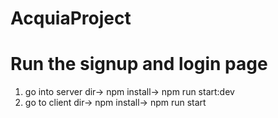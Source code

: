 # AcquiaProject
# Run the signup and login page 
 
 1. go into server dir->
    npm install->
    npm run start:dev 
 2. go to client  dir->
    npm install->
    npm run start
 

